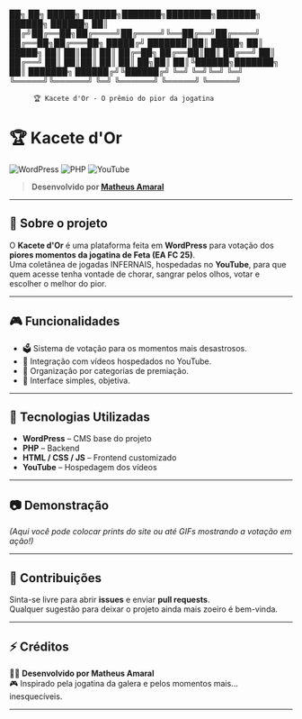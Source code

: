 

██╗ ██╗ █████╗ ██████╗███████╗████████╗███████╗ ██████╗ ██████╗
██║ ██╔╝██╔══██╗██╔════╝██╔════╝╚══██╔══╝██╔════╝ ██╔══██╗██╔═══██╗
█████╔╝ ███████║██║ █████╗ ██║ █████╗ ██║ ██║██║ ██║
██╔═██╗ ██╔══██║██║ ██╔══╝ ██║ ██╔══╝ ██║ ██║██║ ██║
██║ ██╗██║ ██║╚██████╗███████╗ ██║ ███████╗ ██████╔╝╚██████╔╝
╚═╝ ╚═╝╚═╝ ╚═╝ ╚═════╝╚══════╝ ╚═╝ ╚══════╝ ╚═════╝ ╚═════╝

          🏆 Kacete d'Or - O prêmio do pior da jogatina


# 🏆 Kacete d'Or  

![WordPress](https://img.shields.io/badge/WordPress-21759B?style=for-the-badge&logo=wordpress&logoColor=white)
![PHP](https://img.shields.io/badge/PHP-777BB4?style=for-the-badge&logo=php&logoColor=white)
![YouTube](https://img.shields.io/badge/Youtube-FF0000?style=for-the-badge&logo=youtube&logoColor=white)

> **Desenvolvido por [Matheus Amaral](https://github.com/stsmath)**  

---

## 📖 Sobre o projeto  

O **Kacete d'Or** é uma plataforma feita em **WordPress** para votação dos **piores momentos da jogatina de Feta (EA FC 25)**.  
Uma coletânea de jogadas INFERNAIS, hospedadas no **YouTube**, para que quem acesse tenha vontade de chorar, sangrar pelos olhos, votar e escolher o melhor do pior.  

---

## 🎮 Funcionalidades  

- 🗳️ Sistema de votação para os momentos mais desastrosos.  
- 🎥 Integração com vídeos hospedados no YouTube.  
- 🏅 Organização por categorias de premiação.  
- 🎉 Interface simples, objetiva.  

---

## 🚀 Tecnologias Utilizadas  

- **WordPress** – CMS base do projeto  
- **PHP** – Backend  
- **HTML / CSS / JS** – Frontend customizado  
- **YouTube** – Hospedagem dos vídeos  

---

## 📷 Demonstração  

*(Aqui você pode colocar prints do site ou até GIFs mostrando a votação em ação!)*  

---


## 🤝 Contribuições  

Sinta-se livre para abrir **issues** e enviar **pull requests**.  
Qualquer sugestão para deixar o projeto ainda mais zoeiro é bem-vinda.  

---

## ⚡ Créditos  

👨‍💻 **Desenvolvido por Matheus Amaral**  
🎮 Inspirado pela jogatina da galera e pelos momentos mais… inesquecíveis.  

---
